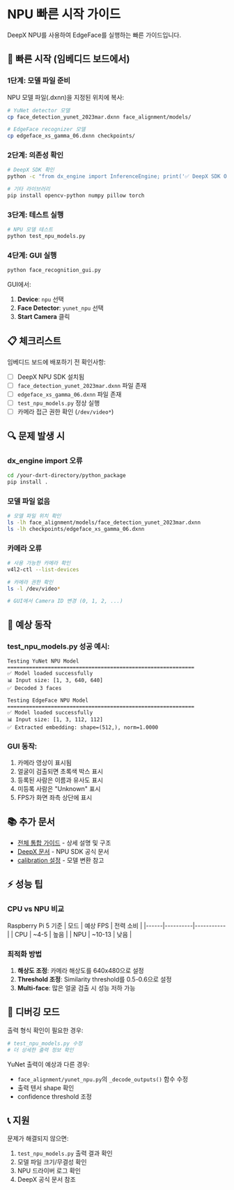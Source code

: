 # NPU 빠른 시작 가이드

DeepX NPU를 사용하여 EdgeFace를 실행하는 빠른 가이드입니다.

## 🚀 빠른 시작 (임베디드 보드에서)

### 1단계: 모델 파일 준비

NPU 모델 파일(.dxnn)을 지정된 위치에 복사:

```bash
# YuNet detector 모델
cp face_detection_yunet_2023mar.dxnn face_alignment/models/

# EdgeFace recognizer 모델
cp edgeface_xs_gamma_06.dxnn checkpoints/
```

### 2단계: 의존성 확인

```bash
# DeepX SDK 확인
python -c "from dx_engine import InferenceEngine; print('✅ DeepX SDK OK')"

# 기타 라이브러리
pip install opencv-python numpy pillow torch
```

### 3단계: 테스트 실행

```bash
# NPU 모델 테스트
python test_npu_models.py
```

### 4단계: GUI 실행

```bash
python face_recognition_gui.py
```

GUI에서:
1. **Device**: `npu` 선택
2. **Face Detector**: `yunet_npu` 선택
3. **Start Camera** 클릭

## 📋 체크리스트

임베디드 보드에 배포하기 전 확인사항:

- [ ] DeepX NPU SDK 설치됨
- [ ] `face_detection_yunet_2023mar.dxnn` 파일 존재
- [ ] `edgeface_xs_gamma_06.dxnn` 파일 존재
- [ ] `test_npu_models.py` 정상 실행
- [ ] 카메라 접근 권한 확인 (`/dev/video*`)

## 🔍 문제 발생 시

### dx_engine import 오류
```bash
cd /your-dxrt-directory/python_package
pip install .
```

### 모델 파일 없음
```bash
# 모델 파일 위치 확인
ls -lh face_alignment/models/face_detection_yunet_2023mar.dxnn
ls -lh checkpoints/edgeface_xs_gamma_06.dxnn
```

### 카메라 오류
```bash
# 사용 가능한 카메라 확인
v4l2-ctl --list-devices

# 카메라 권한 확인
ls -l /dev/video*

# GUI에서 Camera ID 변경 (0, 1, 2, ...)
```

## 🎯 예상 동작

### test_npu_models.py 성공 예시:

```
Testing YuNet NPU Model
============================================================
✅ Model loaded successfully
📊 Input size: [1, 3, 640, 640]
✅ Decoded 3 faces

Testing EdgeFace NPU Model
============================================================
✅ Model loaded successfully
📊 Input size: [1, 3, 112, 112]
✅ Extracted embedding: shape=(512,), norm=1.0000
```

### GUI 동작:

1. 카메라 영상이 표시됨
2. 얼굴이 검출되면 초록색 박스 표시
3. 등록된 사람은 이름과 유사도 표시
4. 미등록 사람은 "Unknown" 표시
5. FPS가 화면 좌측 상단에 표시

## 📚 추가 문서

- [전체 통합 가이드](NPU_INTEGRATION.md) - 상세 설명 및 구조
- [DeepX 문서](https://github.com/DEEPX-AI/dx-all-suite.git) - NPU SDK 공식 문서
- [calibration 설정](npu_calibration/) - 모델 변환 참고

## ⚡ 성능 팁

### CPU vs NPU 비교
Raspberry Pi 5 기준
| 모드 | 예상 FPS | 전력 소비 |
|------|----------|-----------|
| CPU  | ~4-5   | 높음      |
| NPU  | ~10-13   | 낮음      |

### 최적화 방법

1. **해상도 조정**: 카메라 해상도를 640x480으로 설정
2. **Threshold 조정**: Similarity threshold를 0.5-0.6으로 설정
3. **Multi-face**: 많은 얼굴 검출 시 성능 저하 가능

## 🐛 디버깅 모드

출력 형식 확인이 필요한 경우:

```python
# test_npu_models.py 수정
# 더 상세한 출력 정보 확인
```

YuNet 출력이 예상과 다른 경우:
- `face_alignment/yunet_npu.py`의 `_decode_outputs()` 함수 수정
- 출력 텐서 shape 확인
- confidence threshold 조정

## 📞 지원

문제가 해결되지 않으면:
1. `test_npu_models.py` 출력 결과 확인
2. 모델 파일 크기/무결성 확인
3. NPU 드라이버 로그 확인
4. DeepX 공식 문서 참조
